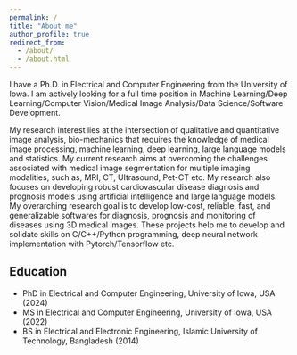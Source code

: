```yaml
---
permalink: /
title: "About me"
author_profile: true
redirect_from: 
  - /about/
  - /about.html
---
```


I have a Ph.D. in Electrical and Computer Engineering from the University of Iowa. I am actively looking for a full time position in Machine Learning/Deep Learning/Computer Vision/Medical Image Analysis/Data Science/Software Development.

My research interest lies at the intersection of qualitative and quantitative image analysis, bio-mechanics that requires the knowledge of medical image processing, machine learning, deep learning, large language models and statistics. My current research aims at overcoming the challenges associated with medical image segmentation for multiple imaging modalities, such as, MRI, CT, Ultrasound, Pet-CT etc. My research also focuses on developing robust cardiovascular disease diagnosis and prognosis models using artificial intelligence and large language models. My overarching research goal is to develop low-cost, reliable, fast, and generalizable softwares for diagnosis, prognosis and monitoring of diseases using 3D medical images. These projects help me to develop and solidate skills on C/C++/Python programming, deep neural network implementation with Pytorch/Tensorflow etc.

## Education
- PhD in Electrical and Computer Engineering, University of Iowa, USA (2024)
- MS in Electrical and Computer Engineering, University of Iowa, USA (2022)
- BS in Electrical and Electronic Engineering, Islamic University of Technology, Bangladesh (2014)
